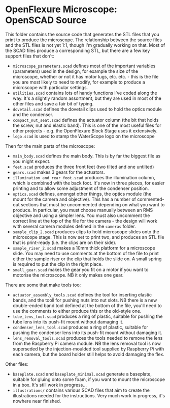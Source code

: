 ﻿OpenFlexure Microscope: OpenSCAD Source
=======================================

This folder contains the source code that generates the STL files that you print to produce the microscope.  The relationship between the source files and the STL files is not yet 1:1, though I'm gradually working on that.  Most of the SCAD files produce a corresponding STL, but there are a few key support files that don't:

* ``microscope_parameters.scad`` defines most of the important variables (parameters) used in the design, for example the size of the microscope, whether or not it has motor lugs, etc. etc. - this is the file you are most likely to need to modify, for example to produce a microscope with particular settings.
* ``utilities.scad`` contains lots of handy functions I've coded along the way.  It's a slightly random assortment, but they are used in most of the other files and save a fair bit of typing.
* ``dovetail.scad`` defines the dovetail clips used to hold the optics module and the condenser.
* ``compact_nut_seat.scad`` defines the actuator column (the bit that holds the screw, nut and elastic band).  This is one of the most useful files for other projects - e.g. the OpenFlexure Block Stage uses it extensively.
* ``logo.scad`` is used to stamp the WaterScope logo on the microscope

Then for the main parts of the microscope:
* ``main_body.scad`` defines the main body.  This is by far the biggest file as you might expect.
* ``feet.scad`` produces the three front feet (two tilted and one untilted)
* ``gears.scad`` makes 3 gears for the actuators.
* ``illumination_and_rear_foot.scad`` produces the illumination column, which is combined with the back foot.  It's now in three pieces, for easier printing and to allow some adjustment of the condenser position.
* ``optics.scad`` defines, amongst other things, the optics module (the mount for the camera and objective).  This has a number of commented-out sections that must be uncommented depending on what you want to produce.  In particular, you must choose manually between an RMS objective and using a simpler lens.  You must also uncomment the correct line at the top of the file for the camera - the design will work with several camera modules defined in the ``cameras`` folder.
* ``sample_clip_2.scad`` produces clips to hold microscope slides onto the microscope stage.  This is now set to print two, and produces an STL file that is print-ready (i.e. the clips are on their side).
* ``sample_riser_2.scad`` makes a 10mm thick platform for a microscope slide.  You may need to use comments at the bottom of the file to print either the sample riser or the clip that holds the slide on.  A small spring is required to put the clip in the right place.
* ``small_gear.scad`` makes the gear you fit on a motor if you want to motorise the microscope.  NB it only makes one gear.

There are some that make tools too:
* ``actuator_assembly_tools.scad`` defines the tool for inserting elastic bands, and the tooll for pushing nuts into nut slots.  NB there is a new double-ended band tool defined at the bottom of the file, you'll need to use the comments to either produce this or the old-style one.
* ``tube_lens_tool.scad`` produces a ring of plastic, suitable for pushing the tube lens into its push-fit mount without damaging it.
* ``condenser_lens_tool.scad`` produces a ring of plastic, suitable for pushing the condenser lens into its push-fit mount without damaging it.
* ``lens_removal_tools.scad`` produces the tools needed to remove the lens from the Raspberry Pi camera module.  NB the lens removal tool is now superseded by the injection-moulded tool supplied by Raspberry Pi with each camera, but the board holder still helps to avoid damaging the flex.

Other files:
* ``baseplate.scad`` and ``baseplate_minimal.scad`` generate a baseplate, suitable for gluing onto some foam, if you want to mount the microscope in a box.  It's still work in progress...
* ``illustrations/`` contains various SCAD files that aim to create the illustrations needed for the instructions.  Very much work in progress, it's nowhere near finished.